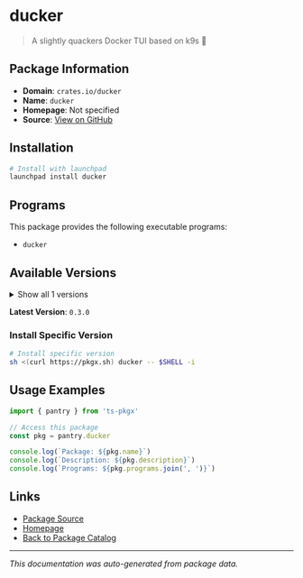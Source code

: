 # ducker

> A slightly quackers Docker TUI based on k9s 🦆

## Package Information

- **Domain**: `crates.io/ducker`
- **Name**: `ducker`
- **Homepage**: Not specified
- **Source**: [View on GitHub](https://github.com/pkgxdev/pantry/tree/main/projects/crates.io/ducker/package.yml)

## Installation

```bash
# Install with launchpad
launchpad install ducker
```

## Programs

This package provides the following executable programs:

- `ducker`

## Available Versions

<details>
<summary>Show all 1 versions</summary>

- `0.3.0`

</details>

**Latest Version**: `0.3.0`

### Install Specific Version

```bash
# Install specific version
sh <(curl https://pkgx.sh) ducker -- $SHELL -i
```

## Usage Examples

```typescript
import { pantry } from 'ts-pkgx'

// Access this package
const pkg = pantry.ducker

console.log(`Package: ${pkg.name}`)
console.log(`Description: ${pkg.description}`)
console.log(`Programs: ${pkg.programs.join(', ')}`)
```

## Links

- [Package Source](https://github.com/pkgxdev/pantry/tree/main/projects/crates.io/ducker/package.yml)
- [Homepage](#)
- [Back to Package Catalog](../../package-catalog.md)

---

*This documentation was auto-generated from package data.*
